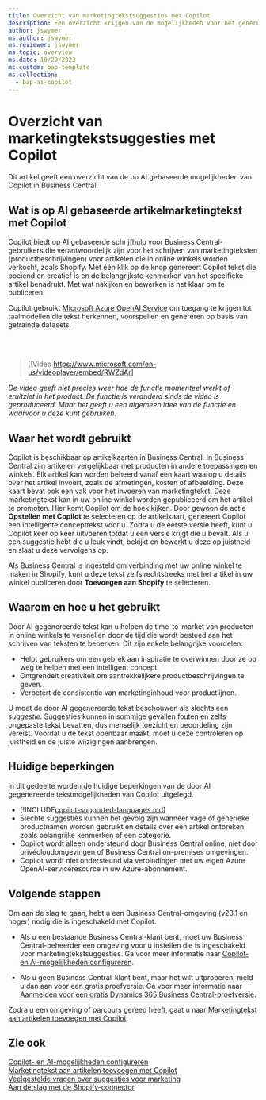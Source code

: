 ```yaml
---
title: Overzicht van marketingtekstsuggesties met Copilot
description: Een overzicht krijgen van de mogelijkheden voor het genereren van AI-content in Business Central.
author: jswymer
ms.author: jswymer
ms.reviewer: jswymer
ms.topic: overview
ms.date: 10/29/2023
ms.custom: bap-template
ms.collection:
  - bap-ai-copilot
---
```

# <a name="marketing-text-suggestions-with-copilot-overview"></a>Overzicht van marketingtekstsuggesties met Copilot

<!--[!INCLUDE[ai-preview](includes/ai-preview.md)]-->

Dit artikel geeft een overzicht van de op AI gebaseerde mogelijkheden van Copilot in Business Central.

## <a name="what-is-ai-powered-item-marketing-text-with-copilot"></a>Wat is op AI gebaseerde artikelmarketingtekst met Copilot

Copilot biedt op AI gebaseerde schrijfhulp voor Business Central-gebruikers die verantwoordelijk zijn voor het schrijven van marketingteksten (productbeschrijvingen) voor artikelen die in online winkels worden verkocht, zoals Shopify. Met één klik op de knop genereert Copilot tekst die boeiend en creatief is en de belangrijkste kenmerken van het specifieke artikel benadrukt. Met wat nakijken en bewerken is het klaar om te publiceren.

Copilot gebruikt [Microsoft Azure OpenAI Service](/azure/cognitive-services/openai/overview) om toegang te krijgen tot taalmodellen die tekst herkennen, voorspellen en genereren op basis van getrainde datasets.

<br><br>  

> [!Video https://www.microsoft.com/en-us/videoplayer/embed/RWZdAr]

*De video geeft niet precies weer hoe de functie momenteel werkt of eruitziet in het product. De functie is veranderd sinds de video is geproduceerd. Maar het geeft u een algemeen idee van de functie en waarvoor u deze kunt gebruiken.*
  
## <a name="where-its-used"></a>Waar het wordt gebruikt

Copilot is beschikbaar op artikelkaarten in Business Central. In Business Central zijn artikelen vergelijkbaar met producten in andere toepassingen en winkels. Elk artikel kan worden beheerd vanaf een kaart waarop u details over het artikel invoert, zoals de afmetingen, kosten of afbeelding. Deze kaart bevat ook een vak voor het invoeren van marketingtekst. Deze marketingtekst kan in uw online winkel worden gepubliceerd om het artikel te promoten. Hier komt Copilot om de hoek kijken. Door gewoon de actie **Opstellen met Copilot** te selecteren op de artikelkaart, genereert Copilot een intelligente concepttekst voor u. Zodra u de eerste versie heeft, kunt u Copilot keer op keer uitvoeren totdat u een versie krijgt die u bevalt. Als u een suggestie hebt die u leuk vindt, bekijkt en bewerkt u deze op juistheid en slaat u deze vervolgens op.

Als Business Central is ingesteld om verbinding met uw online winkel te maken in Shopify, kunt u deze tekst zelfs rechtstreeks met het artikel in uw winkel publiceren door **Toevoegen aan Shopify** te selecteren.

## <a name="why-and-how-to-use-it"></a>Waarom en hoe u het gebruikt

Door AI gegenereerde tekst kan u helpen de time-to-market van producten in online winkels te versnellen door de tijd die wordt besteed aan het schrijven van teksten te beperken. Dit zijn enkele belangrijke voordelen:

- Helpt gebruikers om een gebrek aan inspiratie te overwinnen door ze op weg te helpen met een intelligent concept.
- Ontgrendelt creativiteit om aantrekkelijkere productbeschrijvingen te geven.
- Verbetert de consistentie van marketinginhoud voor productlijnen.

U moet de door AI gegenereerde tekst beschouwen als slechts een *suggestie*. Suggesties kunnen in sommige gevallen fouten en zelfs ongepaste tekst bevatten, dus menselijk toezicht en beoordeling zijn vereist. Voordat u de tekst openbaar maakt, moet u deze controleren op juistheid en de juiste wijzigingen aanbrengen.

## <a name="current-limitations"></a>Huidige beperkingen

In dit gedeelte worden de huidige beperkingen van de door AI gegenereerde tekstmogelijkheden van Copilot uitgelegd.

- [!INCLUDE[copilot-supported-languages.md](includes/copilot-supported-languages.md)]
- Slechte suggesties kunnen het gevolg zijn wanneer vage of generieke productnamen worden gebruikt en details over een artikel ontbreken, zoals belangrijke kenmerken of een categorie.
- Copilot wordt alleen ondersteund door Business Central online, niet door privécloudomgevingen of Business Central on-premises omgevingen.
- Copilot wordt niet ondersteund via verbindingen met uw eigen Azure OpenAI-serviceresource in uw Azure-abonnement.

<!-- Partner extensibility of the AI capability by using AL code isn't supported.-->

## <a name="next-steps"></a>Volgende stappen

Om aan de slag te gaan, hebt u een Business Central-omgeving (v23.1 en hoger) nodig die is ingeschakeld met Copilot.

- Als u een bestaande Business Central-klant bent, moet uw Business Central-beheerder een omgeving voor u instellen die is ingeschakeld voor marketingtekstsuggesties. Ga voor meer informatie naar [Copilot- en AI-mogelijkheden configureren](enable-ai.md).

- Als u geen Business Central-klant bent, maar het wilt uitproberen, meld u dan aan voor een gratis proefversie. Ga voor meer informatie naar [Aanmelden voor een gratis Dynamics 365 Business Central-proefversie](trial-signup.md).

Zodra u een omgeving of parcours gereed heeft, gaat u naar [Marketingtekst aan artikelen toevoegen met Copilot](item-marketing-text.md).  

## <a name="see-also"></a>Zie ook

[Copilot- en AI-mogelijkheden configureren](enable-ai.md)  
[Marketingtekst aan artikelen toevoegen met Copilot](item-marketing-text.md)  
[Veelgestelde vragen over suggesties voor marketing](faqs-marketing-text.md)  
[Aan de slag met de Shopify-connector](shopify/get-started.md)  
